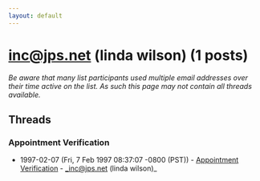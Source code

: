 ```yaml
---
layout: default
---
```


# inc@jps.net (linda wilson) (1 posts)

_Be aware that many list participants used multiple email addresses over their time active on the list. As such this page may not contain all threads available._

## Threads

### Appointment Verification
+ 1997-02-07 (Fri, 7 Feb 1997 08:37:07 -0800 (PST)) - [Appointment Verification](/archive/1997/02/df5822adf04017c98fab3f7a0b7372ae43d64ed2a859e1eebcf2014c2f6f0e8e) - _inc@jps.net (linda wilson)_

